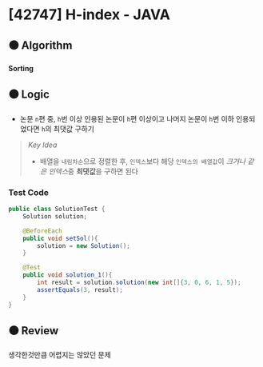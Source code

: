 # [42747] H-index - JAVA

## :black_circle: Algorithm
**Sorting**

## :black_circle: Logic

- 논문 `n`편 중, `h`번 이상 인용된 논문이 `h`편 이상이고 나머지 논문이 `h`번 이하 인용되었다면 `h`의 최댓값 구하기

> _Key Idea_
> - 배열을 `내림차순`으로 정렬한 후, `인덱스`보다 해당 `인덱스의 배열값`이 *크거나 같은 인덱스*중 **최댓값**을 구하면 된다

### Test Code

```Java
public class SolutionTest {
    Solution solution;

    @BeforeEach
    public void setSol(){
        solution = new Solution();
    }

    @Test
    public void solution_1(){
        int result = solution.solution(new int[]{3, 0, 6, 1, 5});
        assertEquals(3, result);
    }
}
```

## :black_circle: Review
생각한것만큼 어렵지는 않았던 문제
